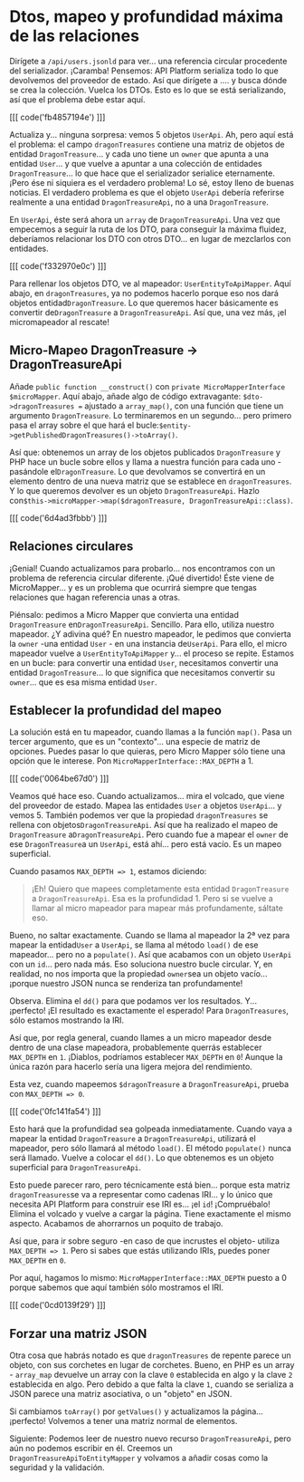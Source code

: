 # Dtos, mapeo y profundidad máxima de las relaciones

Dirígete a `/api/users.jsonld` para ver... una referencia circular procedente del serializador. ¡Caramba! Pensemos: API Platform serializa todo lo que devolvemos del proveedor de estado. Así que dirígete a .... y busca dónde se crea la colección. Vuelca los DTOs. Esto es lo que se está serializando, así que el problema debe estar aquí.

[[[ code('fb4857194e') ]]]

Actualiza y... ninguna sorpresa: vemos 5 objetos `UserApi`. Ah, pero aquí está el problema: el campo `dragonTreasures` contiene una matriz de objetos de entidad `DragonTreasure`... y cada uno tiene un `owner` que apunta a una entidad `User`... y que vuelve a apuntar a una colección de entidades `DragonTreasure`... lo que hace que el serializador serialice eternamente. ¡Pero ése ni siquiera es el verdadero problema! Lo sé, estoy lleno de buenas noticias. El verdadero problema es que el objeto `UserApi` debería referirse realmente a una entidad `DragonTreasureApi`, no a una `DragonTreasure`.

En `UserApi`, éste será ahora un `array` de `DragonTreasureApi`. Una vez que empecemos a seguir la ruta de los DTO, para conseguir la máxima fluidez, deberíamos relacionar los DTO con otros DTO... en lugar de mezclarlos con entidades.

[[[ code('f332970e0c') ]]]

Para rellenar los objetos DTO, ve al mapeador: `UserEntityToApiMapper`. Aquí abajo, en `dragonTreasures`, ya no podemos hacerlo porque eso nos dará objetos entidad`DragonTreasure`. Lo que queremos hacer básicamente es convertir de`DragonTreasure` a `DragonTreasureApi`. Así que, una vez más, ¡el micromapeador al rescate!

## Micro-Mapeo DragonTreasure -> DragonTreasureApi

Añade `public function __construct()` con `private MicroMapperInterface $microMapper`. Aquí abajo, añade algo de código extravagante: `$dto->dragonTreasures =` ajustado a `array_map()`, con una función que tiene un argumento `DragonTreasure`. Lo terminaremos en un segundo... pero primero pasa el array sobre el que hará el bucle:`$entity->getPublishedDragonTreasures()->toArray()`.

Así que: obtenemos un array de los objetos publicados `DragonTreasure` y PHP hace un bucle sobre ellos y llama a nuestra función para cada uno - pasándole el`DragonTreasure`. Lo que devolvamos se convertirá en un elemento dentro de una nueva matriz que se establece en `dragonTreasures`. Y lo que queremos devolver es un objeto `DragonTreasureApi`. Hazlo con`$this->microMapper->map($dragonTreasure, DragonTreasureApi::class)`.

[[[ code('6d4ad3fbbb') ]]]

## Relaciones circulares

¡Genial! Cuando actualizamos para probarlo... nos encontramos con un problema de referencia circular diferente. ¡Qué divertido! Éste viene de MicroMapper... y es un problema que ocurrirá siempre que tengas relaciones que hagan referencia unas a otras.

Piénsalo: pedimos a Micro Mapper que convierta una entidad `DragonTreasure` en`DragonTreasureApi`. Sencillo. Para ello, utiliza nuestro mapeador. ¿Y adivina qué? En nuestro mapeador, le pedimos que convierta la `owner` -una entidad `User` - en una instancia de`UserApi`. Para ello, el micro mapeador vuelve a `UserEntityToApiMapper` y... el proceso se repite. Estamos en un bucle: para convertir una entidad `User`, necesitamos convertir una entidad `DragonTreasure`... lo que significa que necesitamos convertir su `owner`... que es esa misma entidad `User`.

## Establecer la profundidad del mapeo

La solución está en tu mapeador, cuando llamas a la función `map()`. Pasa un tercer argumento, que es un "contexto"... una especie de matriz de opciones. Puedes pasar lo que quieras, pero Micro Mapper sólo tiene una opción que le interese. Pon `MicroMapperInterface::MAX_DEPTH` a 1. 

[[[ code('0064be67d0') ]]]

Veamos qué hace eso. Cuando actualizamos... mira el volcado, que viene del proveedor de estado. Mapea las entidades `User` a objetos `UserApi`... y vemos 5. También podemos ver que la propiedad `dragonTreasures` se rellena con objetos`DragonTreasureApi`. Así que ha realizado el mapeo de `DragonTreasure` a`DragonTreasureApi`. Pero cuando fue a mapear el `owner` de ese `DragonTreasure`a un `UserApi`, está ahí... pero está vacío. Es un mapeo superficial.

Cuando pasamos `MAX_DEPTH => 1`, estamos diciendo:

> ¡Eh! Quiero que mapees completamente esta entidad `DragonTreasure` a `DragonTreasureApi`.
> Esa es la profundidad 1. Pero si se vuelve a llamar al micro mapeador para mapear más profundamente,
> sáltate eso.

Bueno, no saltar exactamente. Cuando se llama al mapeador la 2ª vez para mapear la entidad`User` a `UserApi`, se llama al método `load()` de ese mapeador... pero no a `populate()`. Así que acabamos con un objeto `UserApi` con un `id`... pero nada más. Eso soluciona nuestro bucle circular. Y, en realidad, no nos importa que la propiedad `owner`sea un objeto vacío... ¡porque nuestro JSON nunca se renderiza tan profundamente!

Observa. Elimina el `dd()` para que podamos ver los resultados. Y... ¡perfecto! ¡El resultado es exactamente el esperado! Para `DragonTreasures`, sólo estamos mostrando la IRI.

Así que, por regla general, cuando llames a un micro mapeador desde dentro de una clase mapeadora, probablemente querrás establecer `MAX_DEPTH` en `1`. ¡Diablos, podríamos establecer `MAX_DEPTH` en `0`! Aunque la única razón para hacerlo sería una ligera mejora del rendimiento.

Esta vez, cuando mapeemos `$dragonTreasure` a `DragonTreasureApi`, prueba con `MAX_DEPTH => 0`. 

[[[ code('0fc141fa54') ]]]

Esto hará que la profundidad sea golpeada inmediatamente. Cuando vaya a mapear la entidad `DragonTreasure` a `DragonTreasureApi`, utilizará el mapeador, pero sólo llamará al método `load()`. El método `populate()` nunca será llamado. Vuelve a colocar el `dd()`. Lo que obtenemos es un objeto superficial para `DragonTreasureApi`.

Esto puede parecer raro, pero técnicamente está bien... porque esta matriz `dragonTreasures`se va a representar como cadenas IRI... y lo único que necesita API Platform para construir ese IRI es... ¡el `id`! ¡Compruébalo! Elimina el volcado y vuelve a cargar la página. Tiene exactamente el mismo aspecto. Acabamos de ahorrarnos un poquito de trabajo.

Así que, para ir sobre seguro -en caso de que incrustes el objeto- utiliza `MAX_DEPTH => 1`. Pero si sabes que estás utilizando IRIs, puedes poner `MAX_DEPTH` en `0`.

Por aquí, hagamos lo mismo: `MicroMapperInterface::MAX_DEPTH` puesto a 0 porque sabemos que aquí también sólo mostramos el IRI.

[[[ code('0cd0139f29') ]]]

## Forzar una matriz JSON

Otra cosa que habrás notado es que `dragonTreasures` de repente parece un objeto, con sus corchetes en lugar de corchetes. Bueno, en PHP es un array - `array_map` devuelve un array con la clave `0` establecida en algo y la clave `2` establecida en algo. Pero debido a que falta la clave `1`, cuando se serializa a JSON parece una matriz asociativa, o un "objeto" en JSON.

Si cambiamos `toArray()` por `getValues()` y actualizamos la página... ¡perfecto! Volvemos a tener una matriz normal de elementos.

Siguiente: Podemos leer de nuestro nuevo recurso `DragonTreasureApi`, pero aún no podemos escribir en él. Creemos un `DragonTreasureApiToEntityMapper` y volvamos a añadir cosas como la seguridad y la validación.
